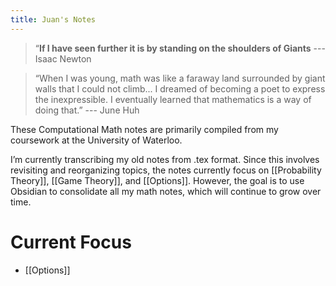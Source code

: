 ```yaml
---
title: Juan's Notes
---
```

>  “**If I have seen further it is by standing on the shoulders of Giants**
> --- Isaac Newton

>“When I was young, math was like a faraway land surrounded by giant walls that I could not climb... I dreamed of becoming a poet to express the inexpressible. I eventually learned that mathematics is a way of doing that.”
--- June Huh

These Computational Math notes are primarily compiled from my coursework at the University of Waterloo.

I’m currently transcribing my old notes from .tex format. Since this involves revisiting and reorganizing topics, the notes currently focus on [[Probability Theory]], [[Game Theory]], and [[Options]]. However, the goal is to use Obsidian to consolidate all my math notes, which will continue to grow over time.

# Current Focus

- [[Options]]
